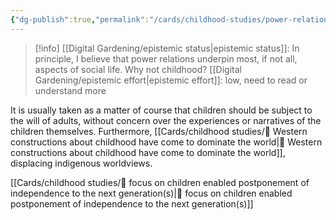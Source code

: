 ```yaml
---
{"dg-publish":true,"permalink":"/cards/childhood-studies/power-relations-in-the-construction-of-childhood/","created":"2024-05-01T21:26:33.894+08:00","updated":"2024-07-31T16:28:51.113+08:00"}
---
```


>[!info] [[Digital Gardening/epistemic status\|epistemic status]]: In principle, I believe that power relations underpin most, if not all, aspects of social life. Why not childhood?
> [[Digital Gardening/epistemic effort\|epistemic effort]]: low, need to read or understand more

It is usually taken as a matter of course that children should be subject to the will of adults, without concern over the experiences or narratives of the children themselves. Furthermore, [[Cards/childhood studies/🌱 Western constructions about childhood have come to dominate the world\|🌱 Western constructions about childhood have come to dominate the world]], displacing indigenous worldviews.

[[Cards/childhood studies/🌱 focus on children enabled postponement of independence to the next generation(s)\|🌱 focus on children enabled postponement of independence to the next generation(s)]]